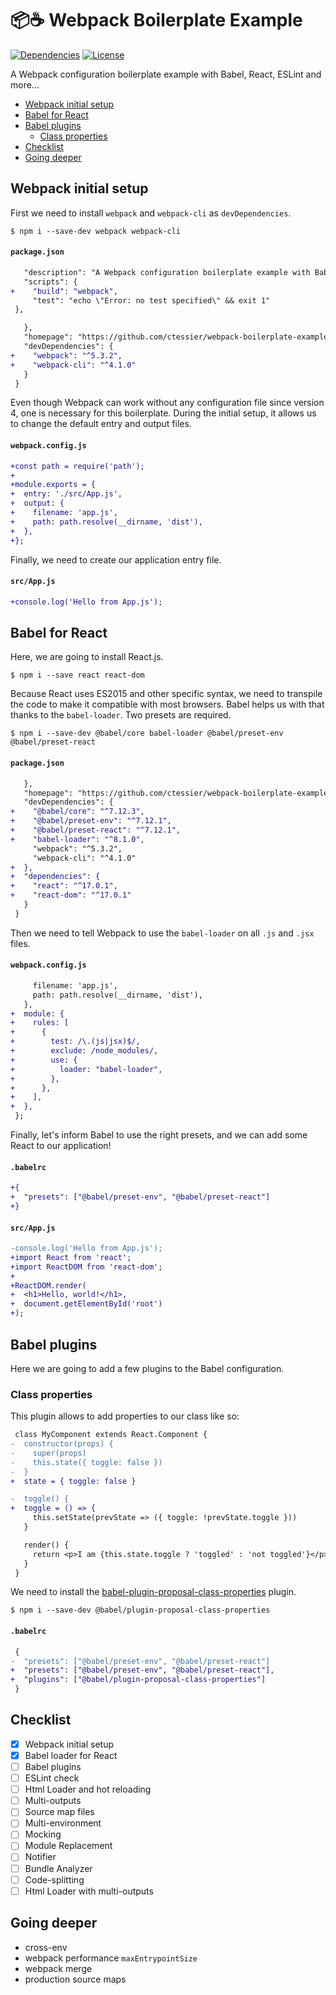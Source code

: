 # 📦☕ Webpack Boilerplate Example

[![Dependencies](https://img.shields.io/david/ctessier/webpack-boilerplate-example?style=flat-square)](https://github.com/ctessier/webpack-boilerplate-example)
[![License](https://img.shields.io/github/license/ctessier/webpack-boilerplate-example?color=%23B2878B&style=flat-square)](https://github.com/ctessier/webpack-boilerplate-example)

A Webpack configuration boilerplate example with Babel, React, ESLint and more...

* [Webpack initial setup](#webpack-initial-setup)
* [Babel for React](#babel-for-react)
* [Babel plugins](#babel-plugins)
  * [Class properties](#class-properties)
* [Checklist](#checklist)
* [Going deeper](#going-deeper)

## Webpack initial setup

First we need to install `webpack` and `webpack-cli` as `devDependencies`.

```shell
$ npm i --save-dev webpack webpack-cli
```

#### `package.json`

```diff
   "description": "A Webpack configuration boilerplate example with Babel, React, ESLint, testing, and more...",
   "scripts": {
+    "build": "webpack",
     "test": "echo \"Error: no test specified\" && exit 1"
 },
```

```diff
   },
   "homepage": "https://github.com/ctessier/webpack-boilerplate-example#readme",
   "devDependencies": {
+    "webpack": "^5.3.2",
+    "webpack-cli": "^4.1.0"
   }
 }
```

Even though Webpack can work without any configuration file since version 4, one is necessary for this boilerplate. During the initial setup, it allows us to change the default entry and output files.

#### `webpack.config.js`

```diff
+const path = require('path');
+
+module.exports = {
+  entry: './src/App.js',
+  output: {
+    filename: 'app.js',
+    path: path.resolve(__dirname, 'dist'),
+  },
+};
```

Finally, we need to create our application entry file.

#### `src/App.js`

```diff
+console.log('Hello from App.js');
```

## Babel for React

Here, we are going to install React.js.

```shell
$ npm i --save react react-dom
```

Because React uses ES2015 and other specific syntax, we need to transpile the code to make it compatible with most browsers. Babel helps us with that thanks to the `babel-loader`. Two presets are required.

```shell
$ npm i --save-dev @babel/core babel-loader @babel/preset-env @babel/preset-react
```

#### `package.json`

```diff
   },
   "homepage": "https://github.com/ctessier/webpack-boilerplate-example#readme",
   "devDependencies": {
+    "@babel/core": "^7.12.3",
+    "@babel/preset-env": "^7.12.1",
+    "@babel/preset-react": "^7.12.1",
+    "babel-loader": "^8.1.0",
     "webpack": "^5.3.2",
     "webpack-cli": "^4.1.0"
+  },
+  "dependencies": {
+    "react": "^17.0.1",
+    "react-dom": "^17.0.1"
   }
 }
```

Then we need to tell Webpack to use the `babel-loader` on all `.js` and `.jsx` files.

#### `webpack.config.js`

```diff
     filename: 'app.js',
     path: path.resolve(__dirname, 'dist'),
   },
+  module: {
+    rules: [
+      {
+        test: /\.(js|jsx)$/,
+        exclude: /node_modules/,
+        use: {
+          loader: "babel-loader",
+        },
+      },
+    ],
+  },
 };
```

Finally, let's inform Babel to use the right presets, and we can add some React to our application!

#### `.babelrc`

```diff
+{
+  "presets": ["@babel/preset-env", "@babel/preset-react"]
+}
```

#### `src/App.js`

```diff
-console.log('Hello from App.js');
+import React from 'react';
+import ReactDOM from 'react-dom';
+
+ReactDOM.render(
+  <h1>Hello, world!</h1>,
+  document.getElementById('root')
+);
```

## Babel plugins

Here we are going to add a few plugins to the Babel configuration.

### Class properties

This plugin allows to add properties to our class like so:

```diff
 class MyComponent extends React.Component {
-  constructor(props) {
-    super(props)
-    this.state({ toggle: false })
-  }
+  state = { toggle: false }

-  toggle() {
+  toggle = () => {
     this.setState(prevState => ({ toggle: !prevState.toggle }))
   }

   render() {
     return <p>I am {this.state.toggle ? 'toggled' : 'not toggled'}</p>
   }
 }
```

We need to install the [babel-plugin-proposal-class-properties](https://babeljs.io/docs/en/babel-plugin-proposal-class-properties) plugin.

```shell
$ npm i --save-dev @babel/plugin-proposal-class-properties
```

#### `.babelrc`

```diff
 {
-  "presets": ["@babel/preset-env", "@babel/preset-react"]
+  "presets": ["@babel/preset-env", "@babel/preset-react"],
+  "plugins": ["@babel/plugin-proposal-class-properties"]
 }
```

###


## Checklist

- [x] Webpack initial setup
- [x] Babel loader for React
- [ ] Babel plugins
- [ ] ESLint check
- [ ] Html Loader and hot reloading
- [ ] Multi-outputs
- [ ] Source map files
- [ ] Multi-environment
- [ ] Mocking
- [ ] Module Replacement
- [ ] Notifier
- [ ] Bundle Analyzer
- [ ] Code-splitting
- [ ] Html Loader with multi-outputs

## Going deeper

- cross-env
- webpack performance `maxEntrypointSize`
- webpack merge
- production source maps
